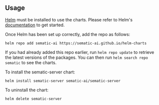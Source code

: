 ## Usage

[Helm](https://helm.sh) must be installed to use the charts.  Please refer to
Helm's [documentation](https://helm.sh/docs) to get started.

Once Helm has been set up correctly, add the repo as follows:

    helm repo add sematic-ai https://sematic-ai.github.io/helm-charts

If you had already added this repo earlier, run `helm repo update` to retrieve
the latest versions of the packages.  You can then run `helm search repo
sematic` to see the charts.

To install the sematic-server chart:

    helm install sematic-server sematic-ai/sematic-server

To uninstall the chart:

    helm delete sematic-server
